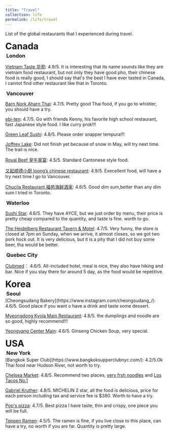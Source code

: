 ```yaml
---
title: "Travel"
collection: life
permalink: /life/travel
---
```


List of the global restaurants that I experienced during travel.

<h1 style="margin: 0;">Canada</h1>
<h3 style="margin: 3px;">London</h3>

[Vietnam Taste 华苑](https://www.instagram.com/p/CalWAVCrY69/?igshid=ZDFmNTE4Nzc%3D): 4.9/5. It is interesting that its name sounds like they are vietnam food restaurant, but not only they have good pho, their chinese food is really good, I should say that's the best I have ever tasted in Canada, I cannot find other restaurant like that in Toronto.

<h3 style="margin: 3px;">Vancouver</h3>

[Barn Nork Aharn Thai](https://www.barnnork.com/): 4.7/5. Pretty good Thai food, if you go to whistler, you should have a try.

[ebi-ten](https://www.yelp.ca/biz/ebi-ten-vancouver): 4.7/5. Go with friends Kenny, his favorite high school restaurant, fast Japanese style food. I like curry prok!!!

[Green Leaf Sushi](https://greenleafsushi.ca/burnaby/): 4.8/5. Please order snapper tempura!!!

[Joffrey Lake](https://bcparks.ca/joffre-lakes-park/): Did not finish yet because of snow in May, will try next time. The trail is nice.

[Royal Beef 皇牛家宴](https://royalbeef.zomi.menu/): 4.5/5. Standard Cantonese style food.

[又起顺德小厨 loong’s chinese restaurant](https://loongschineserestaurant.zomi.menu/): 4.9/5. Execellent food, will have a try next time I go to Vancouver.

[Chucila Restaurant 福苑海鲜酒家](https://www.chucila.ca/): 4.6/5. Good dim sum,better than any dim sum I tried in Toronto.


<h3 style="margin: 3px;">Waterloo</h3>

[Sushi Star](http://www.sushistarcanada.com/): 4.6/5. They have AYCE, but we just order by menu, their price is pretty cheap compared to the quantity, and taste is fine. worth to go. 

[The Heidelberg Restaurant Tavern & Motel](https://www.oldhh.com/): 4.7/5. Very funny, the store is closed at 7pm on Sunday, when we arrive, it almost closes, so we got two pork hock out. It is very delicious, but it is a pity that I did not buy some beer, tha would be better.

<h3 style="margin: 3px;">Quebec City</h3>

[Clubmed](https://www.clubmed.ca/)： 4.6/5. All-included hotel, meal is nice, they also have hiking and bar. Nice if you stay there for around 5 day, as the food would be repetitive.

<h1 style="margin: 0;">Korea</h1>
<h3 style="margin: 3px;">Seoul</h3>
[Cheongsudang Bakery](https://www.instagram.com/cheongsudang_/): 4.6/5. Good place if you want o have a drink and taste some dessert.

[Myeongdong Kyoja Main Restaurant](http://m.mdkj.co.kr/store/store01.php?ckattempt=1): 4.8/5. the dumplings and noodle are so good, highly recommend!!!

[Yeongyang Center Main](https://blog.naver.com/PostView.nhn?blogId=gduzz&logNo=223560175427&redirect=Dlog&widgetTypeCall=true): 4.6/5. Ginseng Chicken Soup, very special.

<h1 style="margin: 0;">USA</h1>
<h3 style="margin: 3px;">New York</h3>
[Bangkok Super Club](https://www.bangkoksupperclubnyc.com/): 4.2/5.Ok Thai food near Hudson River, not worth to try.

[Chelsea Market](https://www.chelseamarket.com/): 4.8/5. Recommend two places, [very frsh noodles](https://www.veryfreshnoodles.com/menu) and [Los Tacos No.1](https://www.lostacos1.com/location/los-tacos-chelsea-market/) 

[Gabriel Kruther](https://www.gknyc.com/): 4.8/5. MICHELIN 2 star, all the food is delicious, price for each person including tax and service fee is $380. Worth to have a try.

[Pop's pizza](https://www.popspizzasmenu.com/): 4.7/5. Best pizza I have taste, thin and crispy, one piece you will be full.

[Teppen Ramen](https://www.teppenramen.com/): 4.5/5. The ramen is fine, if you live close to this place, can have a try, no worth if you are far. Quantity is pretty large.